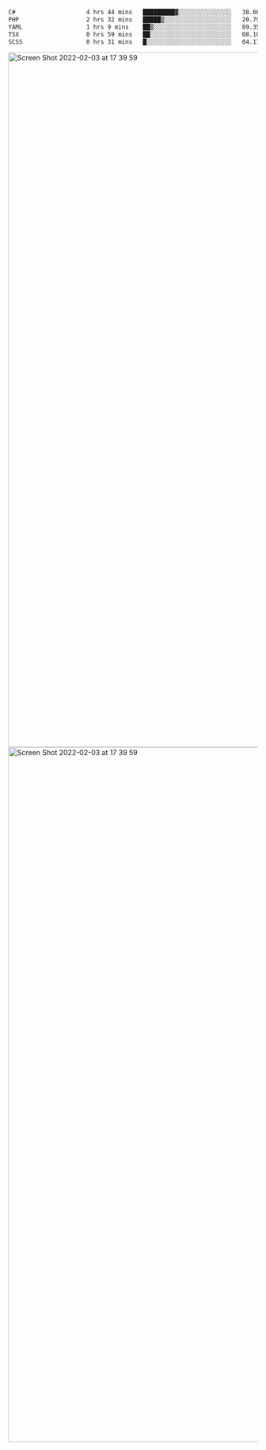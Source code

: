 <!--START_SECTION:waka-->

```txt
C#                    4 hrs 44 mins   █████████▓░░░░░░░░░░░░░░░   38.66 %
PHP                   2 hrs 32 mins   █████▒░░░░░░░░░░░░░░░░░░░   20.79 %
YAML                  1 hrs 9 mins    ██▒░░░░░░░░░░░░░░░░░░░░░░   09.35 %
TSX                   0 hrs 59 mins   ██░░░░░░░░░░░░░░░░░░░░░░░   08.10 %
SCSS                  0 hrs 31 mins   █░░░░░░░░░░░░░░░░░░░░░░░░   04.17 %
```

<!--END_SECTION:waka-->

<img width="1400" alt="Screen Shot 2022-02-03 at 17 39 59" src="https://user-images.githubusercontent.com/45716542/152387304-f2b60485-53a6-4f4b-a818-5cefb1b0c0ae.png">
<img width="1400" alt="Screen Shot 2022-02-03 at 17 39 59" src="https://user-images.githubusercontent.com/45716542/152387273-ea5cdf21-2a45-44da-8bef-00c1763b1d42.png">
